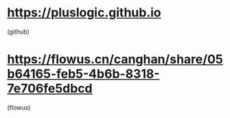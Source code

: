 # https://pluslogic.github.io 
(github)

# https://flowus.cn/canghan/share/05b64165-feb5-4b6b-8318-7e706fe5dbcd
(flowus)